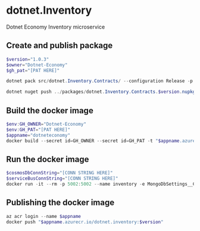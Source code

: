 # dotnet.Inventory

Dotnet Economy Inventory microservice

## Create and publish package

```powershell
$version="1.0.3"
$owner="Dotnet-Economy"
$gh_pat="[PAT HERE]"

dotnet pack src/dotnet.Inventory.Contracts/ --configuration Release -p:PackageVersion=$version -p:RepositoryUrl=https://github.com/$owner/dotnet.Inventory -o ../packages

dotnet nuget push ../packages/dotnet.Inventory.Contracts.$version.nupkg --api-key $gh_pat --source "github"
```

## Build the docker image

```powershell
$env:GH_OWNER="Dotnet-Economy"
$env:GH_PAT="[PAT HERE]"
$appname="dotneteconomy"
docker build --secret id=GH_OWNER --secret id=GH_PAT -t "$appname.azurecr.io/dotnet.inventory:$version" .
```

## Run the docker image

```powershell
$cosmosDbConnString="[CONN STRING HERE]"
$serviceBusConnString="[CONN STRING HERE]"
docker run -it --rm -p 5002:5002 --name inventory -e MongoDbSettings__ConnectionString=$cosmosDbConnString -e ServiceBusSettings__ConnectionString=$serviceBusConnString -e ServiceSettings__MessageBroker="SERVICEBUS" dotnet.inventory:$version
```

## Publishing the docker image

```powershell
az acr login --name $appname
docker push "$appname.azurecr.io/dotnet.inventory:$version"
```
